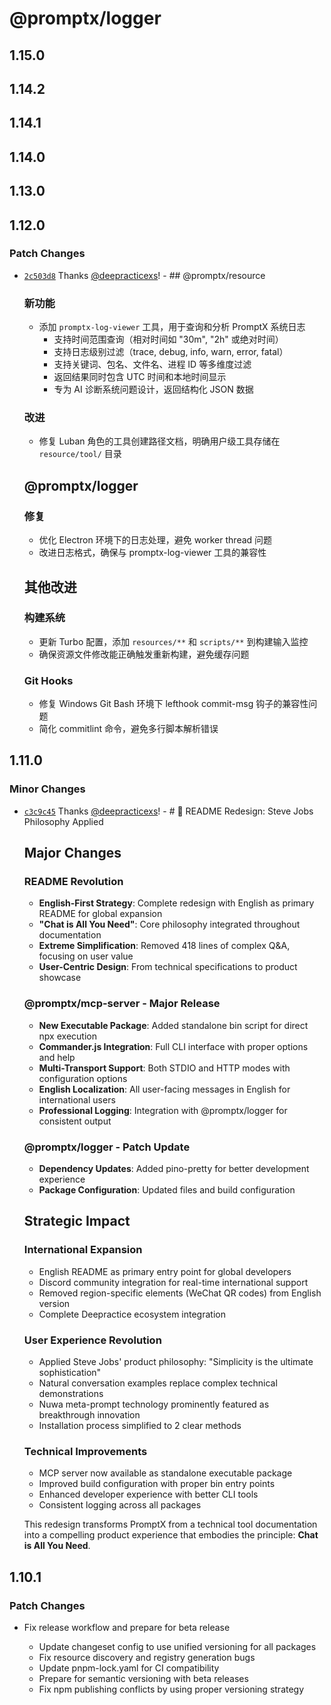 # @promptx/logger

## 1.15.0

## 1.14.2

## 1.14.1

## 1.14.0

## 1.13.0

## 1.12.0

### Patch Changes

- [`2c503d8`](https://github.com/Deepractice/PromptX/commit/2c503d80bb09511ab94e24b015a5c21dea8d4d9b) Thanks [@deepracticexs](https://github.com/deepracticexs)! - ## @promptx/resource

  ### 新功能

  - 添加 `promptx-log-viewer` 工具，用于查询和分析 PromptX 系统日志
    - 支持时间范围查询（相对时间如 "30m", "2h" 或绝对时间）
    - 支持日志级别过滤（trace, debug, info, warn, error, fatal）
    - 支持关键词、包名、文件名、进程 ID 等多维度过滤
    - 返回结果同时包含 UTC 时间和本地时间显示
    - 专为 AI 诊断系统问题设计，返回结构化 JSON 数据

  ### 改进

  - 修复 Luban 角色的工具创建路径文档，明确用户级工具存储在 `resource/tool/` 目录

  ## @promptx/logger

  ### 修复

  - 优化 Electron 环境下的日志处理，避免 worker thread 问题
  - 改进日志格式，确保与 promptx-log-viewer 工具的兼容性

  ## 其他改进

  ### 构建系统

  - 更新 Turbo 配置，添加 `resources/**` 和 `scripts/**` 到构建输入监控
  - 确保资源文件修改能正确触发重新构建，避免缓存问题

  ### Git Hooks

  - 修复 Windows Git Bash 环境下 lefthook commit-msg 钩子的兼容性问题
  - 简化 commitlint 命令，避免多行脚本解析错误

## 1.11.0

### Minor Changes

- [`c3c9c45`](https://github.com/Deepractice/PromptX/commit/c3c9c451b9cdd5abaa5c1d51abe594ad14841354) Thanks [@deepracticexs](https://github.com/deepracticexs)! - # 🎯 README Redesign: Steve Jobs Philosophy Applied

  ## Major Changes

  ### README Revolution

  - **English-First Strategy**: Complete redesign with English as primary README for global expansion
  - **"Chat is All You Need"**: Core philosophy integrated throughout documentation
  - **Extreme Simplification**: Removed 418 lines of complex Q&A, focusing on user value
  - **User-Centric Design**: From technical specifications to product showcase

  ### @promptx/mcp-server - Major Release

  - **New Executable Package**: Added standalone bin script for direct npx execution
  - **Commander.js Integration**: Full CLI interface with proper options and help
  - **Multi-Transport Support**: Both STDIO and HTTP modes with configuration options
  - **English Localization**: All user-facing messages in English for international users
  - **Professional Logging**: Integration with @promptx/logger for consistent output

  ### @promptx/logger - Patch Update

  - **Dependency Updates**: Added pino-pretty for better development experience
  - **Package Configuration**: Updated files and build configuration

  ## Strategic Impact

  ### International Expansion

  - English README as primary entry point for global developers
  - Discord community integration for real-time international support
  - Removed region-specific elements (WeChat QR codes) from English version
  - Complete Deepractice ecosystem integration

  ### User Experience Revolution

  - Applied Steve Jobs' product philosophy: "Simplicity is the ultimate sophistication"
  - Natural conversation examples replace complex technical demonstrations
  - Nuwa meta-prompt technology prominently featured as breakthrough innovation
  - Installation process simplified to 2 clear methods

  ### Technical Improvements

  - MCP server now available as standalone executable package
  - Improved build configuration with proper bin entry points
  - Enhanced developer experience with better CLI tools
  - Consistent logging across all packages

  This redesign transforms PromptX from a technical tool documentation into a compelling product experience that embodies the principle: **Chat is All You Need**.

## 1.10.1

### Patch Changes

- Fix release workflow and prepare for beta release

  - Update changeset config to use unified versioning for all packages
  - Fix resource discovery and registry generation bugs
  - Update pnpm-lock.yaml for CI compatibility
  - Prepare for semantic versioning with beta releases
  - Fix npm publishing conflicts by using proper versioning strategy
